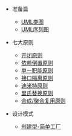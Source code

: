 * 准备篇
  * [UML类图](https://www.jianshu.com/p/ff7604e979c2)
  * [UML序列图]()

* 七大原则
  * [开闭原则](https://www.jianshu.com/p/8e7f60e5fb91)
  * [依赖倒置原则](docs/dependency_inversion.md)
  * [单一职能原则](docs/single_responsibility.md)
  * [接口隔离原则](docs/Interface_Segregation.md)
  * [迪米特原则](docs/law_of_demeter.md)
  * [里氏替换原则](docs/liskov_substitution.md)
  * [合成/聚合复用原则](docs/multiplexing.md)
* 设计模式
  * [创建型-简单工厂](docs/simple_factory.md)